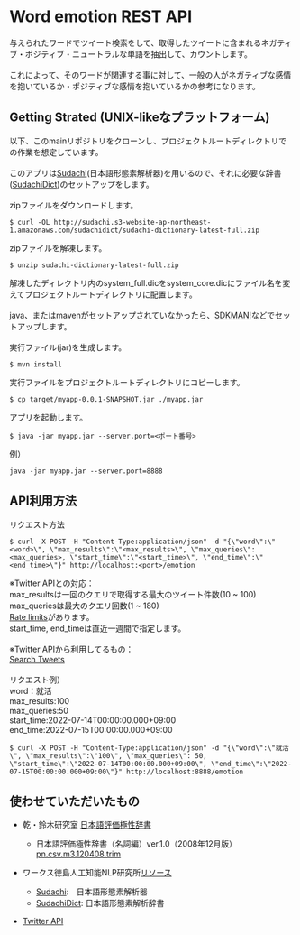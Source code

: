 # Word emotion REST API
与えられたワードでツイート検索をして、取得したツイートに含まれるネガティブ・ポジティブ・ニュートラルな単語を抽出して、カウントします。
<br>
<br>
これによって、そのワードが関連する事に対して、一般の人がネガティブな感情を抱いているか・ポジティブな感情を抱いているかの参考になります。

## Getting Strated (UNIX-likeなプラットフォーム)
以下、このmainリポジトリをクローンし、プロジェクトルートディレクトリでの作業を想定しています。
<br>
<br>
このアプリは[Sudachi](https://github.com/WorksApplications/Sudachi)(日本語形態素解析器)を用いるので、それに必要な辞書([SudachiDict](http://sudachi.s3-website-ap-northeast-1.amazonaws.com/sudachidict/))のセットアップをします。
<br>
<br>
zipファイルをダウンロードします。
```
$ curl -OL http://sudachi.s3-website-ap-northeast-1.amazonaws.com/sudachidict/sudachi-dictionary-latest-full.zip
```
zipファイルを解凍します。
```
$ unzip sudachi-dictionary-latest-full.zip
```
解凍したディレクトリ内のsystem_full.dicをsystem_core.dicにファイル名を変えてプロジェクトルートディレクトリに配置します。
<br>
<br>
java、またはmavenがセットアップされていなかったら、[SDKMAN!](https://sdkman.io/)などでセットアップします。
<br>
<br>
実行ファイル(jar)を生成します。
```
$ mvn install
```
実行ファイルをプロジェクトルートディレクトリにコピーします。
```
$ cp target/myapp-0.0.1-SNAPSHOT.jar ./myapp.jar
```
アプリを起動します。
```
$ java -jar myapp.jar --server.port=<ポート番号>
```
例）
```
java -jar myapp.jar --server.port=8888
```
## API利用方法
リクエスト方法
```
$ curl -X POST -H "Content-Type:application/json" -d "{\"word\":\"<word>\", \"max_results\":\"<max_results>\", \"max_queries\": <max_queries>, \"start_time\":\"<start_time>\", \"end_time\":\"<end_time>\"}" http://localhost:<port>/emotion
```
※Twitter APIとの対応：
<br>
max_resultsは一回のクエリで取得する最大のツイート件数(10 ~ 100)
<br>
max_queriesは最大のクエリ回数(1 ~ 180)
<br>
[Rate limits](https://developer.twitter.com/en/docs/twitter-api/rate-limits)があります。
<br>
start_time, end_timeは直近一週間で指定します。
<br>
<br>
※Twitter APIから利用してるもの：
<br>
[Search Tweets](https://developer.twitter.com/en/docs/twitter-api/tweets/search/api-reference/get-tweets-search-recent)
<br>
<br>
リクエスト例）
<br>
word：就活
<br>
max_results:100
<br>
max_queries:50
<br>
start_time:2022-07-14T00:00:00.000+09:00
<br>
end_time:2022-07-15T00:00:00.000+09:00
<br>
```
$ curl -X POST -H "Content-Type:application/json" -d "{\"word\":\"就活\", \"max_results\":\"100\", \"max_queries\": 50, \"start_time\":\"2022-07-14T00:00:00.000+09:00\", \"end_time\":\"2022-07-15T00:00:00.000+09:00\"}" http://localhost:8888/emotion
```
## 使わせていただいたもの
- 乾・鈴木研究室 [日本語評価極性辞書](https://www.cl.ecei.tohoku.ac.jp/Open_Resources-Japanese_Sentiment_Polarity_Dictionary.html)
   
    - 日本語評価極性辞書（名詞編）ver.1.0（2008年12月版）[pn.csv.m3.120408.trim](https://www.cl.ecei.tohoku.ac.jp/resources/sent_lex/pn.csv.m3.120408.trim)
- ワークス徳島人工知能NLP研究所[リソース](https://worksapplications.github.io/Sudachi/)
    - [Sudachi](https://github.com/WorksApplications/Sudachi):　日本語形態素解析器
    - [SudachiDict](https://github.com/WorksApplications/SudachiDict): 日本語形態素解析辞書
- [Twitter API](https://developer.twitter.com/en)
